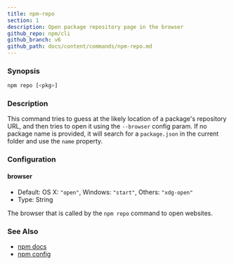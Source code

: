 ```yaml
---
title: npm-repo
section: 1
description: Open package repository page in the browser
github_repo: npm/cli
github_branch: v6
github_path: docs/content/commands/npm-repo.md
---
```


### Synopsis

```bash
npm repo [<pkg>]
```

### Description

This command tries to guess at the likely location of a package's
repository URL, and then tries to open it using the `--browser`
config param. If no package name is provided, it will search for
a `package.json` in the current folder and use the `name` property.

### Configuration

#### browser

* Default: OS X: `"open"`, Windows: `"start"`, Others: `"xdg-open"`
* Type: String

The browser that is called by the `npm repo` command to open websites.

### See Also

* [npm docs](/cli/v6/commands/npm-docs)
* [npm config](/cli/v6/commands/npm-config)
